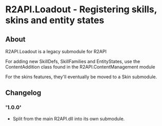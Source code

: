 # R2API.Loadout - Registering skills, skins and entity states

## About

R2API.Loadout is a legacy submodule for R2API

For adding new SkillDefs, SkillFamilies and EntityStates, use the ContentAddition class found in the R2API.ContentManagement module

For the skins features, they'll eventually be moved to a Skin submodule.

## Changelog

### '1.0.0'
* Split from the main R2API.dll into its own submodule.
